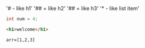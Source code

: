 

'# - like h1'
'## = like h2'
'## = like h3'
'* - like list item'

```c
int num = 4; 
```

```html
<h1>welcome</h1>
```

```phython
arr=[1,2,3]
```
